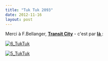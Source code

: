 ```yaml
---
title: "Tuk Tuk 2093"
date: 2012-11-16
layout: post
---
```


<p>Merci à F.Bellanger, <strong><a href="http://transit-city.blogspot.fr/" target="_blank">Transit City</a></strong> - c'est par <a href="http://www.blueman.ws/concept/total_recall.php" target="_blank"><strong>là</strong> </a>:</p> <p> <a class="asset-img-link" href="/wp-content/uploads/sites/6/old/6a0120a66d2ad4970b017d3dbfc772970c-pi.jpg"><img alt="6_TukTuk" border="0" class="asset  asset-image at-xid-6a0120a66d2ad4970b017d3dbfc772970c image-full" src="/wp-content/uploads/sites/6/old/6a0120a66d2ad4970b017d3dbfc772970c-800wi.jpg" title="6_TukTuk" /></a></p> <p> <a class="asset-img-link" href="/wp-content/uploads/sites/6/old/6a0120a66d2ad4970b017d3dbfc8c5970c-pi.jpg"><img alt="5_TukTuk" border="0" class="asset  asset-image at-xid-6a0120a66d2ad4970b017d3dbfc8c5970c image-full" src="/wp-content/uploads/sites/6/old/6a0120a66d2ad4970b017d3dbfc8c5970c-800wi.jpg" title="5_TukTuk" /></a><br /><br /></p>